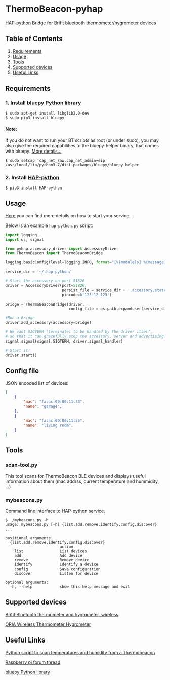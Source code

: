# ThermoBeacon-pyhap



[HAP-python](https://github.com/ikalchev/HAP-python) Bridge for Brifit bluetooth thermometer/hygrometer devices

## Table of Contents
1. [Requirements](#Requirements)
2. [Usage](#Usage)
3. [Tools](#Tools)
4. [Supported devices](#Devices)
5. [Useful Links](#Links)

## Requirements <a name="Requirements"></a>

### 1. Install [bluepy Python library](https://github.com/IanHarvey/bluepy)

    $ sudo apt-get install libglib2.0-dev
    $ sudo pip3 install bluepy
    
#### Note:
If you do not want to run your BT scripts as root (or under sudo), you may also give the required capabilities to the bluepy-helper binary, that comes with bluepy. [More details...](https://unix.stackexchange.com/questions/96106/bluetooth-le-scan-as-non-root/182559#182559)

    $ sudo setcap 'cap_net_raw,cap_net_admin+eip' /usr/local/lib/python3.7/dist-packages/bluepy/bluepy-helper
### 2. Install [HAP-python](https://github.com/ikalchev/HAP-python)

    $ pip3 install HAP-python

## Usage <a name="Usage"></a>

[Here](https://github.com/ikalchev/HAP-python#run-at-boot-) you can find more details on how to start your service.

Below is an example `hap-python.py` script:

```python
import logging
import os, signal

from pyhap.accessory_driver import AccessoryDriver
from ThermoBeacon import ThermoBeaconBridge

logging.basicConfig(level=logging.INFO, format="[%(module)s] %(message)s")

service_dir = '~/.hap-python/'

# Start the accessory on port 51826
driver = AccessoryDriver(port=51826,
                         persist_file = service_dir + '.accessory.state',
                         pincode=b'123-12-123')

bridge = ThermoBeaconBridge(driver,
                            config_file = os.path.expanduser(service_dir + 'beacons.json'))

#Run a Bridge
driver.add_accessory(accessory=bridge)

# We want SIGTERM (terminate) to be handled by the driver itself,
# so that it can gracefully stop the accessory, server and advertising.
signal.signal(signal.SIGTERM, driver.signal_handler)

# Start it!
driver.start()
```

## Config file
JSON encoded list of devices:
```json
[
    {
        "mac": "fa:ac:00:00:11:33",
        "name": "garage",
    },
    {
        "mac": "fa:ac:00:00:11:55",
        "name": "living room",
    }
]
```

## Tools <a name="Tools"></a>
### scan-tool.py
This tool scans for ThermoBeacon BLE devices and displays useful information about them (mac addrss, current temperature and hummidity, ...)

### mybeacons.py
Command line interface to HAP-python service.

```
$ ./mybeacons.py -h
usage: mybeacons.py [-h] {list,add,remove,identify,config,discover} ...

positional arguments:
  {list,add,remove,identify,config,discover}
                        action
    list                List devices
    add                 Add device
    remove              Remove device
    identify            Identify a device
    config              Save configuration
    discover            Listen for device

optional arguments:
  -h, --help            show this help message and exit

```

## Supported devices <a name="Devices"></a>
[Brifit Bluetooth thermometer and hygrometer, wireless](https://www.amazon.de/-/en/gp/product/B08DLHFKT3/ref=ppx_yo_dt_b_asin_title_o00_s01?ie=UTF8&psc=1)

[ORIA Wireless Thermometer Hygrometer](https://www.amazon.co.uk/dp/B08GKB5D1M/ref=emc_b_5_t)

## Useful Links <a name="Links"></a>
[Python script to scan temperatures and humidity from a Thermobeacon](https://github.com/rnlgreen/thermobeacon)

[Raspberry pi forum thread](https://www.raspberrypi.org/forums/viewtopic.php?f=91&t=283011)
 
[bluepy Python library](https://github.com/IanHarvey/bluepy)
